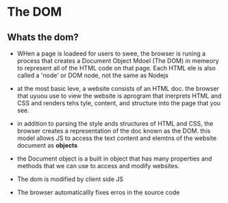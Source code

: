 # The DOM

## Whats the dom?

* WHen a page is loadeed for users to swee, the browser is runing a process that creates a Document Object Mdoel (The DOM) in memeory to represent all of the HTML code on that page. Each HTML ele is also called a 'node' or DOM node, not the same as Nodejs

* at the most basic leve, a website consists of an HTML doc. the browser that uyuou use to view the website is aprogram that inerprets HTML and CSS and renders tehs tyle, content, and structure into the page that you see.

* in addition to parsing the style ands structures of HTML and CSS, the browser creates a representation of the doc known as the DOM. this model allows JS to access the text content and elemtns of the website document as **objects**

* the Document object is a built in object that has many properties and methods that we can use to access and modify websites.

* The dom is modified by client side JS
* The browser automaticallly fixes erros in the source code